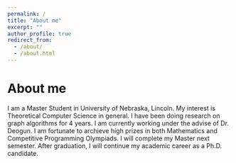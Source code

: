 ```yaml
---
permalink: /
title: "About me"
excerpt: ""
author_profile: true
redirect_from: 
  - /about/
  - /about.html
---
```


About me
======
I am a Master Student in University of Nebraska, Lincoln. My interest is Theoretical Computer Science in general. I have been doing research on graph algorithms for 4 years. I am currently working under the advise of Dr. Deogun. I am fortunate to archieve high prizes in both Mathematics and Competitive Programming Olympiads. I will complete my Master next semester. After graduation, I will continue my academic career as a Ph.D. candidate.
